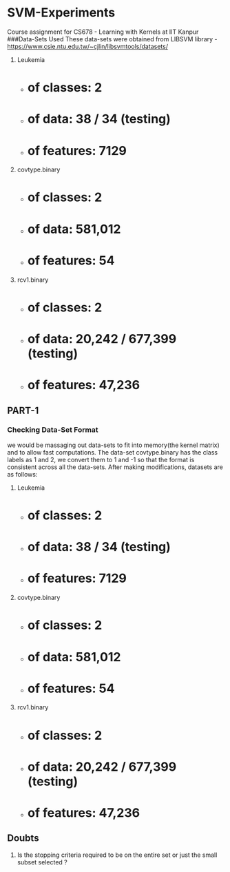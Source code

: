 # SVM-Experiments
Course assignment for CS678 - Learning with Kernels at IIT Kanpur
###Data-Sets Used
These data-sets were obtained from LIBSVM library - https://www.csie.ntu.edu.tw/~cjlin/libsvmtools/datasets/

1. Leukemia 
	* # of classes: 2
	* # of data: 38 / 34 (testing)
	* # of features: 7129
2. covtype.binary
	* # of classes: 2
	* # of data: 581,012
	* # of features: 54
3. rcv1.binary
	* # of classes: 2
	* # of data: 20,242 / 677,399 (testing)
	* # of features: 47,236

## PART-1

### Checking Data-Set Format
we would be massaging out data-sets to fit into memory(the kernel matrix) and to allow fast computations. 
The data-set covtype.binary has the class labels as 1 and 2, we convert them to 1 and -1 so that the format is consistent across all the data-sets. 
After making modifications, datasets are as follows:

1. Leukemia 
	* # of classes: 2
	* # of data: 38 / 34 (testing)
	* # of features: 7129
2. covtype.binary
	* # of classes: 2
	* # of data: 581,012
	* # of features: 54
3. rcv1.binary
	* # of classes: 2
	* # of data: 20,242 / 677,399 (testing)
	* # of features: 47,236

## Doubts 
1. Is the stopping criteria required to be on the entire set or just the small subset selected ?




